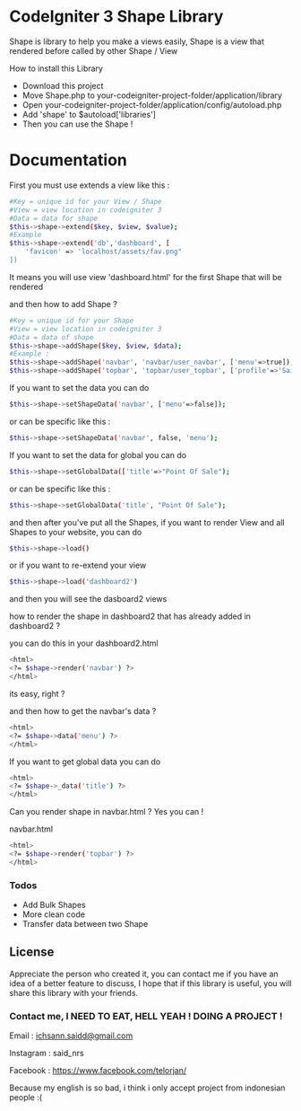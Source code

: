 # CodeIgniter 3 Shape Library

Shape is library to help you make a views easily, Shape is a view that rendered before called by other Shape / View

How to install this Library 
- Download this project
- Move Shape.php to your-codeigniter-project-folder/application/library
- Open your-codeigniter-project-folder/application/config/autoload.php
- Add 'shape' to $autoload['libraries']
- Then you can use the Shape !

# Documentation
First you must use extends a view like this :
```sh
#Key = unique id for your View / Shape
#View = view location in codeigniter 3
#Data = data for shape
$this->shape->extend($key, $view, $value);
#Example
$this->shape->extend('db','dashboard', [
	'favicon' => 'localhost/assets/fav.png"
])
```
It means you will use view 'dashboard.html' for the first Shape that will be rendered

and then how to add Shape ?
```sh
#Key = unique id for your Shape
#View = view location in codeigniter 3
#Data = data of shape
$this->shape->addShape($key, $view, $data);
#Example :
$this->shape->addShape('navbar', 'navbar/user_navbar', ['menu'=>true]);
$this->shape->addShape('topbar', 'topbar/user_topbar', ['profile'=>'Said']);
```
If you want to set the data you can do
```sh
$this->shape->setShapeData('navbar', ['menu'=>false]);
```
or can be specific like this :
```sh
$this->shape->setShapeData('navbar', false, 'menu');
```
If you want to set the data for global you can do
```sh
$this->shape->setGlobalData(['title'=>"Point Of Sale");
```
or can be specific like this :
```sh
$this->shape->setGlobalData('title', "Point Of Sale");
```
and then after you've put all the Shapes, if you want to render View and all Shapes to your website, you can do
```sh
$this->shape->load()
```
or if you want to re-extend your view
```sh
$this->shape->load('dashboard2')
```
and then you will see the dasboard2 views

how to render the shape in dashboard2 that has already added in dashboard2 ?

you can do this in your dashboard2.html
```sh
<html>
<?= $shape->render('navbar') ?>
</html>
```
its easy, right ?

and then how to get the navbar's data ?
```sh
<html>
<?= $shape->data('menu') ?>
</html>
```
If you want to get global data you can do
```sh
<html>
<?= $shape->_data('title') ?>
</html>
```
Can you render shape in navbar.html ? Yes you can !

navbar.html
```sh
<html>
<?= $shape->render('topbar') ?>
</html>
```

### Todos

 - Add Bulk Shapes
 - More clean code
 - Transfer data between two Shape

License
----

Appreciate the person who created it, you can contact me if you have an idea of a better feature to discuss, I hope that if this library is useful, you will share this library with your friends.


### Contact me, I NEED TO EAT, HELL YEAH ! DOING A PROJECT !
Email : ichsann.saidd@gmail.com

Instagram : said_nrs

Facebook : https://www.facebook.com/telorjan/

Because my english is so bad, i think i only accept project from indonesian people :(






